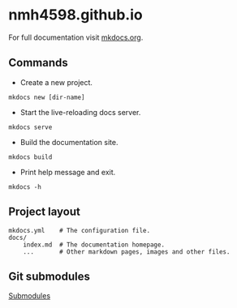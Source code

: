 # nmh4598.github.io

For full documentation visit [mkdocs.org](https://www.mkdocs.org).

## Commands
- Create a new project.
```
mkdocs new [dir-name]
```

- Start the live-reloading docs server.
```
mkdocs serve
```

- Build the documentation site.
```
mkdocs build
```

- Print help message and exit.
```
mkdocs -h
```

## Project layout

    mkdocs.yml    # The configuration file.
    docs/
        index.md  # The documentation homepage.
        ...       # Other markdown pages, images and other files.

## Git submodules 
[Submodules](https://git-scm.com/book/en/v2/Git-Tools-Submodules)